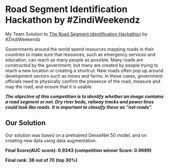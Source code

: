 # Road Segment Identification Hackathon by #ZindiWeekendz
 My Team Solution to [The Road Segment Identification Hackathon](https://zindi.africa/hackathons/road-segment-identification-challenge) by #ZindiWeekendz
 
Governments around the world spend resources mapping roads in their countries to make sure that resources, such as emergency services and education, can reach as many people as possible. Many roads are constructed by the government, but many are created by people trying to reach a new location or creating a shortcut. New roads often pop up around development sectors such as mines and farms. In these cases, government officials need to physically confirm the presence of the road, measure and map the road, and ensure that it is usable.

***The objective of this competition is to identify whether an image contains a road segment or not. Dry river beds, railway tracks and power lines could look like roads. It is important to classify these as “not roads”.***
## Our Solution
Our solution was based on a pretrained DenseNet 50 model, and on creating new data using data augmentation. 

 
**Final Score(AUC score): 0.9343 (competition winner Score: 0.9699)**

**Final rank: 38 out of 70 (top 30%)**